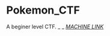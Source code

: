 # Pokemon_CTF
A beginer level CTF.
_ _
[_MACHINE LINK_](https://drive.google.com/file/d/1bZNuZXk_sBt9kNg0uuFez4Xti6Grf9tr/view?usp=sharing)
